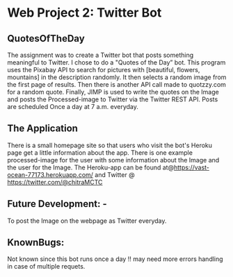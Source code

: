 # Web Project 2: Twitter Bot

## QuotesOfTheDay
The assignment was to create a Twitter bot that posts something meaningful to Twitter. I chose to do a "Quotes of the Day” bot. This program uses the Pixabay API to search for pictures with [beautiful, flowers, mountains] in the description randomly. It then selects a random image from the first page of results. Then there is another API call made to quotzzy.com for a random quote. Finally, JIMP is used to write the quotes on the Image and posts the Processed-image to Twitter via the Twitter REST API. Posts are scheduled Once a day at 7 a.m. everyday.

## The Application

There is a small homepage site so that users who visit the bot's Heroku page get a little information about the app. There is one example processed-image for the user with some information about the Image and the user for the Image.
The Heroku-app can be found at@https://vast-ocean-77173.herokuapp.com/ and Twitter @ https://twitter.com/@chitraMCTC


## Future Development: -
To post the Image on the webpage as Twitter everyday.

## KnownBugs:
Not known since this bot runs once a day !! may need more errors handling in case of multiple requets.
